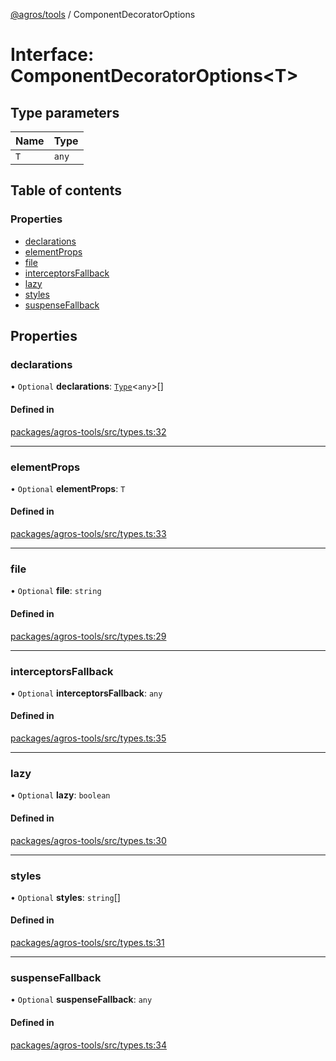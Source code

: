 [@agros/tools](../index.md) / ComponentDecoratorOptions

# Interface: ComponentDecoratorOptions<T\>

## Type parameters

| Name | Type |
| :------ | :------ |
| `T` | `any` |

## Table of contents

### Properties

- [declarations](ComponentDecoratorOptions.md#declarations)
- [elementProps](ComponentDecoratorOptions.md#elementprops)
- [file](ComponentDecoratorOptions.md#file)
- [interceptorsFallback](ComponentDecoratorOptions.md#interceptorsfallback)
- [lazy](ComponentDecoratorOptions.md#lazy)
- [styles](ComponentDecoratorOptions.md#styles)
- [suspenseFallback](ComponentDecoratorOptions.md#suspensefallback)

## Properties

### <a id="declarations" name="declarations"></a> declarations

• `Optional` **declarations**: [`Type`](../index.md#type)<`any`\>[]

#### Defined in

[packages/agros-tools/src/types.ts:32](https://github.com/agrosjs/agros/blob/8ed049a/packages/agros-tools/src/types.ts#L32)

___

### <a id="elementprops" name="elementprops"></a> elementProps

• `Optional` **elementProps**: `T`

#### Defined in

[packages/agros-tools/src/types.ts:33](https://github.com/agrosjs/agros/blob/8ed049a/packages/agros-tools/src/types.ts#L33)

___

### <a id="file" name="file"></a> file

• `Optional` **file**: `string`

#### Defined in

[packages/agros-tools/src/types.ts:29](https://github.com/agrosjs/agros/blob/8ed049a/packages/agros-tools/src/types.ts#L29)

___

### <a id="interceptorsfallback" name="interceptorsfallback"></a> interceptorsFallback

• `Optional` **interceptorsFallback**: `any`

#### Defined in

[packages/agros-tools/src/types.ts:35](https://github.com/agrosjs/agros/blob/8ed049a/packages/agros-tools/src/types.ts#L35)

___

### <a id="lazy" name="lazy"></a> lazy

• `Optional` **lazy**: `boolean`

#### Defined in

[packages/agros-tools/src/types.ts:30](https://github.com/agrosjs/agros/blob/8ed049a/packages/agros-tools/src/types.ts#L30)

___

### <a id="styles" name="styles"></a> styles

• `Optional` **styles**: `string`[]

#### Defined in

[packages/agros-tools/src/types.ts:31](https://github.com/agrosjs/agros/blob/8ed049a/packages/agros-tools/src/types.ts#L31)

___

### <a id="suspensefallback" name="suspensefallback"></a> suspenseFallback

• `Optional` **suspenseFallback**: `any`

#### Defined in

[packages/agros-tools/src/types.ts:34](https://github.com/agrosjs/agros/blob/8ed049a/packages/agros-tools/src/types.ts#L34)
